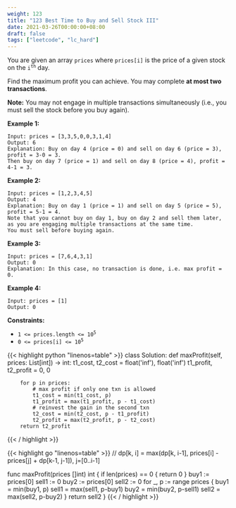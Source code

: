```yaml
---
weight: 123
title: "123 Best Time to Buy and Sell Stock III"
date: 2021-03-26T00:00:00+08:00
draft: false
tags: ["leetcode", "lc_hard"]
---
```


You are given an array `prices` where `prices[i]` is the price of a given stock on the <code>i<sup>th</sup></code> day.

Find the maximum profit you can achieve. You may complete **at most two transactions**.

**Note:** You may not engage in multiple transactions simultaneously (i.e., you must sell the stock before you buy again).

**Example 1:**
```
Input: prices = [3,3,5,0,0,3,1,4]
Output: 6
Explanation: Buy on day 4 (price = 0) and sell on day 6 (price = 3), profit = 3-0 = 3.
Then buy on day 7 (price = 1) and sell on day 8 (price = 4), profit = 4-1 = 3.
```
**Example 2:**
```
Input: prices = [1,2,3,4,5]
Output: 4
Explanation: Buy on day 1 (price = 1) and sell on day 5 (price = 5), profit = 5-1 = 4.
Note that you cannot buy on day 1, buy on day 2 and sell them later,
as you are engaging multiple transactions at the same time.
You must sell before buying again.
```
**Example 3:**
```
Input: prices = [7,6,4,3,1]
Output: 0
Explanation: In this case, no transaction is done, i.e. max profit = 0.
```
**Example 4:**
```
Input: prices = [1]
Output: 0
```

**Constraints:**

- <code>1 <= prices.length <= 10<sup>5</sup></code>
- <code>0 <= prices[i] <= 10<sup>5</sup></code>

<div class="tabs"></div>
<div class="tab-content">
<div id="python" class="lang">
{{< highlight python "linenos=table" >}}
class Solution:
    def maxProfit(self, prices: List[int]) -> int:
        t1_cost, t2_cost = float('inf'), float('inf')
        t1_profit, t2_profit = 0, 0
        
        for p in prices:
            # max profit if only one txn is allowed
            t1_cost = min(t1_cost, p)
            t1_profit = max(t1_profit, p - t1_cost)
            # reinvest the gain in the second txn
            t2_cost = min(t2_cost, p - t1_profit)
            t2_profit = max(t2_profit, p - t2_cost)
        return t2_profit
{{< / highlight >}}
</div>

<div id="golang" class="lang">
{{< highlight go "linenos=table" >}}
// dp[k, i] = max(dp[k, i-1], prices[i] - prices[j] + dp[k-1, j-1]), j=[0..i-1]

func maxProfit(prices []int) int {
	if len(prices) == 0 {
		return 0
	}
	buy1 := prices[0]
	sell1 := 0
	buy2 := prices[0]
	sell2 := 0
	for _, p := range prices {
		buy1 = min(buy1, p)
		sell1 = max(sell1, p-buy1)
		buy2 = min(buy2, p-sell1)
		sell2 = max(sell2, p-buy2)
	}
	return sell2
}
{{< / highlight >}}
</div>
</div>
